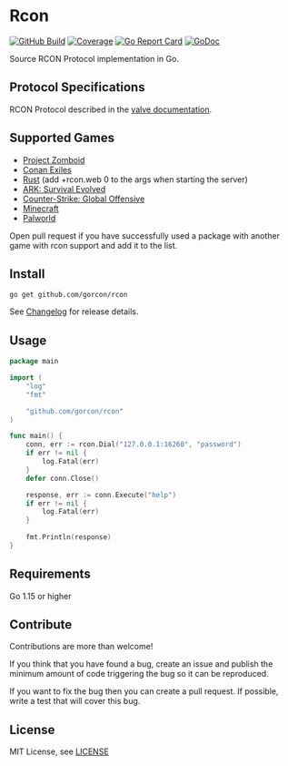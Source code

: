 # Rcon
[![GitHub Build](https://github.com/gorcon/rcon/workflows/build/badge.svg)](https://github.com/gorcon/rcon/actions)
[![Coverage](https://gocover.io/_badge/github.com/gorcon/rcon?0 "coverage")](https://gocover.io/github.com/gorcon/rcon)
[![Go Report Card](https://goreportcard.com/badge/github.com/gorcon/rcon)](https://goreportcard.com/report/github.com/gorcon/rcon)
[![GoDoc](https://img.shields.io/badge/godoc-reference-blue.svg)](https://godoc.org/github.com/gorcon/rcon)

Source RCON Protocol implementation in Go.

## Protocol Specifications
RCON Protocol described in the [valve documentation](https://developer.valvesoftware.com/wiki/Source_RCON_Protocol).

## Supported Games
* [Project Zomboid](https://store.steampowered.com/app/108600) 
* [Conan Exiles](https://store.steampowered.com/app/440900)
* [Rust](https://store.steampowered.com/app/252490) (add +rcon.web 0 to the args when starting the server)
* [ARK: Survival Evolved](https://store.steampowered.com/app/346110)
* [Counter-Strike: Global Offensive](https://store.steampowered.com/app/730)
* [Minecraft](https://www.minecraft.net)
* [Palworld](https://store.steampowered.com/app/1623730/Palworld/)

Open pull request if you have successfully used a package with another game with rcon support and add it to the list.

## Install
```text
go get github.com/gorcon/rcon
```

See [Changelog](CHANGELOG.md) for release details.

## Usage
```go
package main

import (
	"log"
	"fmt"

	"github.com/gorcon/rcon"
)

func main() {
	conn, err := rcon.Dial("127.0.0.1:16260", "password")
	if err != nil {
		log.Fatal(err)
	}
	defer conn.Close()

	response, err := conn.Execute("help")
	if err != nil {
		log.Fatal(err)
	}
	
	fmt.Println(response)	
}
```

## Requirements
Go 1.15 or higher

## Contribute
Contributions are more than welcome! 

If you think that you have found a bug, create an issue and publish the minimum amount of code triggering the bug so 
it can be reproduced.

If you want to fix the bug then you can create a pull request. If possible, write a test that will cover this bug.

## License
MIT License, see [LICENSE](LICENSE)
